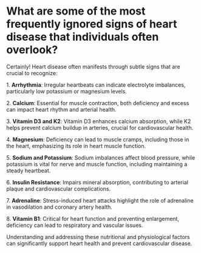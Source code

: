 # What are some of the most frequently ignored signs of heart disease that individuals often overlook?

Certainly! Heart disease often manifests through subtle signs that are crucial to recognize:

1\. **Arrhythmia**: Irregular heartbeats can indicate electrolyte imbalances, particularly low potassium or magnesium levels.

2\. **Calcium**: Essential for muscle contraction, both deficiency and excess can impact heart rhythm and arterial health.

3\. **Vitamin D3 and K2**: Vitamin D3 enhances calcium absorption, while K2 helps prevent calcium buildup in arteries, crucial for cardiovascular health.

4\. **Magnesium**: Deficiency can lead to muscle cramps, including those in the heart, emphasizing its role in heart muscle function.

5\. **Sodium and Potassium**: Sodium imbalances affect blood pressure, while potassium is vital for nerve and muscle function, including maintaining a steady heartbeat.

6\. **Insulin Resistance**: Impairs mineral absorption, contributing to arterial plaque and cardiovascular complications.

7\. **Adrenaline**: Stress-induced heart attacks highlight the role of adrenaline in vasodilation and coronary artery health.

8\. **Vitamin B1**: Critical for heart function and preventing enlargement, deficiency can lead to respiratory and vascular issues.

Understanding and addressing these nutritional and physiological factors can significantly support heart health and prevent cardiovascular disease.